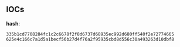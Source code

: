
## IOCs

__hash__:

```text
335b1cd7708284fc1c2c6678f2f8d6737d68935ec992d680ff540f2e72774665
625e4c166c7a1d5a1becf56b27d4f76a2f95935cbd8d556c30a493263d10dbf8
```